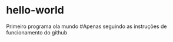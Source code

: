 # hello-world
Primeiro programa ola mundo
#Apenas seguindo as instruções de funcionamento do github
